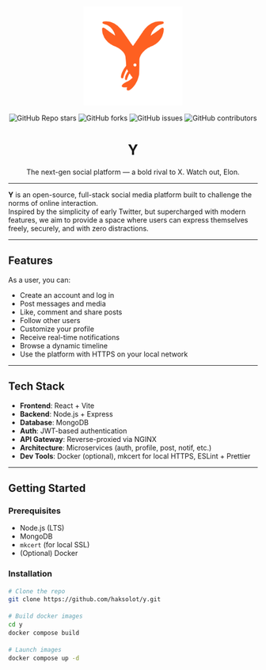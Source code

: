 <p align="center">
  <img src="./frontend/public/logo.svg" alt="Y Logo" width="200"/>
</p>

<div align="center">

![GitHub Repo stars](https://img.shields.io/github/stars/haksolot/y?style=flat-square)
![GitHub forks](https://img.shields.io/github/forks/haksolot/y?style=flat-square)
![GitHub issues](https://img.shields.io/github/issues/haksolot/y?style=flat-square)
![GitHub contributors](https://img.shields.io/github/contributors/haksolot/y?style=flat-square)

</div>


<h1 align="center">Y</h1>

<p align="center">
  The next-gen social platform — a bold rival to X. Watch out, Elon.
</p>

---

**Y** is an open-source, full-stack social media platform built to challenge the norms of online interaction.  
Inspired by the simplicity of early Twitter, but supercharged with modern features, we aim to provide a space where users can express themselves freely, securely, and with zero distractions.

---

## Features

As a user, you can:

- Create an account and log in
- Post messages and media
- Like, comment and share posts
- Follow other users
- Customize your profile
- Receive real-time notifications
- Browse a dynamic timeline
- Use the platform with HTTPS on your local network

---

## Tech Stack

- **Frontend**: React + Vite
- **Backend**: Node.js + Express
- **Database**: MongoDB
- **Auth**: JWT-based authentication
- **API Gateway**: Reverse-proxied via NGINX
- **Architecture**: Microservices (auth, profile, post, notif, etc.)
- **Dev Tools**: Docker (optional), mkcert for local HTTPS, ESLint + Prettier

---

## Getting Started

### Prerequisites

- Node.js (LTS)
- MongoDB
- `mkcert` (for local SSL)
- (Optional) Docker

### Installation

```bash
# Clone the repo
git clone https://github.com/haksolot/y.git

# Build docker images
cd y
docker compose build

# Launch images
docker compose up -d
